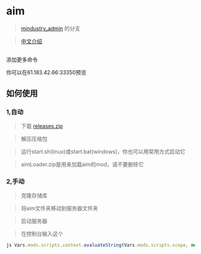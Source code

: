 # aim

> [mindustry_admin](https://gitee.com/ydlover/mindustry_admin) 的分支

> [中文介绍](README-CN.md)

## 
添加更多命令

你可以在61.183.42.66:33350预览

## 如何使用
### 1,自动
> 下载 [releases.zip](https://github.com/byzp/aim/releases)

> 解压压缩包

> 运行start.sh(linux)或start.bat(windows)，你也可以用常用方式启动它

> aimLoader.zip是用来加载aim的mod，请不要删除它

### 2,手动
> 克隆存储库

> 将aim文件夹移动到服务器文件夹

> 启动服务器

> 在控制台输入这个

```js
js Vars.mods.scripts.context.evaluateString(Vars.mods.scripts.scope, new Packages.arc.files.Fi("aim/Aim.js").readString(),"aim/Aim.js", 1)
```